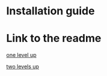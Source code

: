 # Installation guide

# Link to the readme

[one level up](../whatsthis.md) 

[two levels up](../../../README.md) 
